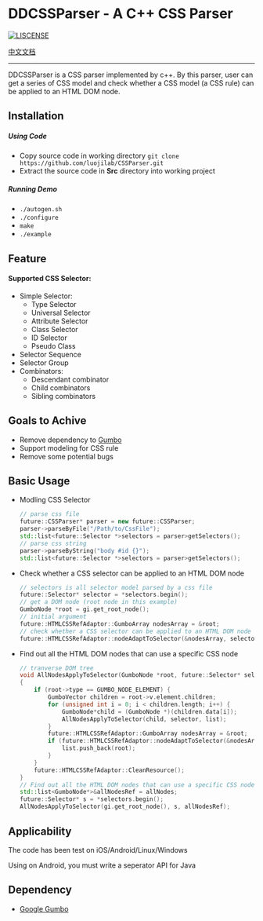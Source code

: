 # DDCSSParser - A C++ CSS Parser

[![LISCENSE](https://img.shields.io/packagist/l/doctrine/orm.svg)](./LICENSE.md)

[中文文档](./README.md)

------

DDCSSParser is a CSS parser implemented by c++. By this parser, user can get a series of CSS model and check whether a CSS model (a CSS rule) can be applied to an HTML DOM node.

## Installation

##### Using Code

* Copy source code in working directory `git clone https://github.com/luojilab/CSSParser.git`
* Extract the source code in **Src** directory into working project

##### Running Demo

- `./autogen.sh`
- `./configure`
- `make`
- `./example`

## Feature

#### Supported CSS Selector:

- Simple Selector:
  - Type Selector
  - Universal Selector
  - Attribute Selector
  - Class Selector
  - ID Selector
  - Pseudo Class
- Selector Sequence
- Selector Group
- Combinators:
  - Descendant combinator
  - Child combinators
  - Sibling combinators

## Goals to Achive

* Remove dependency to [Gumbo](https://github.com/google/gumbo-parser)
* Support modeling for CSS rule
* Remove some potential bugs

## Basic Usage

* Modling CSS Selector

  ```c++
  // parse css file
  future::CSSParser* parser = new future::CSSParser;
  parser->parseByFile("/Path/to/CssFile");
  std::list<future::Selector *>selectors = parser>getSelectors();
  // parse css string
  parser->parseByString("body #id {}");
  std::list<future::Selector *>selectors = parser>getSelectors();
  ```

* Check whether a CSS selector can be applied to an HTML DOM node

  ```c++
  // selectors is all selector model parsed by a css file
  future::Selector* selector = *selectors.begin();
  // get a DOM node (root node in this example)
  GumboNode *root = gi.get_root_node();
  // initial argument
  future::HTMLCSSRefAdaptor::GumboArray nodesArray = &root;
  // check whether a CSS selector can be applied to an HTML DOM node
  future::HTMLCSSRefAdaptor::nodeAdaptToSelector(&nodesArray, selector);
  ```

* Find out all the HTML DOM nodes that can use a specific CSS node

  ```c++
  // tranverse DOM tree
  void AllNodesApplyToSelector(GumboNode *root, future::Selector* selector, std::list<GumboNode *>&list)
  {
      if (root->type == GUMBO_NODE_ELEMENT) {
          GumboVector children = root->v.element.children;
          for (unsigned int i = 0; i < children.length; i++) {
              GumboNode*child = (GumboNode *)(children.data[i]);
              AllNodesApplyToSelector(child, selector, list);
          }
          future::HTMLCSSRefAdaptor::GumboArray nodesArray = &root;
          if (future::HTMLCSSRefAdaptor::nodeAdaptToSelector(&nodesArray, selector)) {
              list.push_back(root);
          }
      }
      future::HTMLCSSRefAdaptor::CleanResource();
  }
  // Find out all the HTML DOM nodes that can use a specific CSS node
  std::list<GumboNode*>&allNodesRef = allNodes;
  future::Selector* s = *selectors.begin();
  AllNodesApplyToSelector(gi.get_root_node(), s, allNodesRef);
  ```

## Applicability

The code has been test on iOS/Android/Linux/Windows

Using on Android, you must write a seperator API for Java

## Dependency

* [Google Gumbo](https://github.com/google/gumbo-parser)